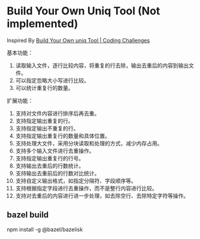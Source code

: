 # Build Your Own Uniq Tool (Not implemented)

Inspired By [Build Your Own uniq Tool | Coding Challenges](https://codingchallenges.fyi/challenges/challenge-uniq)

基本功能：
1. 读取输入文件，逐行比较内容，将重复的行去除，输出去重后的内容到输出文件。
2. 可以指定忽略大小写进行比较。
3. 可以统计重复行的数量。

扩展功能：
1. 支持对文件内容进行排序后再去重。
2. 支持指定输出重复的行。
3. 支持指定输出不重复的行。
4. 支持指定输出重复行的数量和具体位置。
5. 支持处理大文件，采用分块读取和处理的方式，减少内存占用。
6. 支持多个输入文件进行去重操作。
7. 支持指定输出重复行的行号。
8. 支持输出去重后的行数统计。
9. 支持输出去重前后的行数对比统计。
10. 支持自定义输出格式，如指定分隔符、字段顺序等。
11. 支持根据指定字段进行去重操作，而不是整行内容进行比较。
12. 支持对去重后的内容进行进一步处理，如去除空行、去除特定字符等操作。

## bazel build

npm install -g @bazel/bazelisk